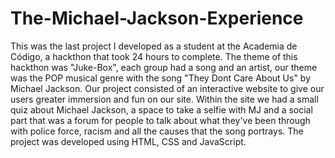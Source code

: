 # The-Michael-Jackson-Experience
This was the last project I developed as a student at the Academia de Código, a hackthon that took 24 hours to complete. The theme of this hackthon was "Juke-Box", each group had a song and an artist, our theme was the POP musical genre with the song "They Dont Care About Us" by Michael Jackson. Our project consisted of an interactive website to give our users greater immersion and fun on our site. Within the site we had a small quiz about Michael Jackson, a space to take a selfie with MJ and a social part that was a forum for people to talk about what they've been through with police force, racism and all the causes that the song portrays. The project was developed using HTML, CSS and JavaScript.
